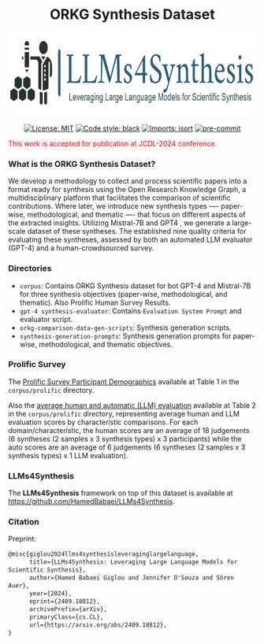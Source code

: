 <div align="center">
 <h1>ORKG Synthesis Dataset</h1>
</div>

[//]: # (<h3>Science Synthesis</h3>)

<div align="center">
 <img src="images/llms4synthesis-logo.png" width="800" height="170"/>
</div>

<div align="center">

[![License: MIT](https://img.shields.io/badge/License-MIT-yellow.svg)](https://opensource.org/licenses/MIT)
[![Code style: black](https://img.shields.io/badge/code%20style-black-000000.svg)](https://github.com/psf/black)
[![Imports: isort](https://img.shields.io/badge/%20imports-isort-%231674b1?style=flat&labelColor=ef8336)](https://pycqa.github.io/isort/)
[![pre-commit](https://img.shields.io/badge/pre--commit-enabled-brightgreen?logo=pre-commit)](https://github.com/pre-commit/pre-commit)

</div>

<div style="color:red;">This work is accepted for publication at JCDL-2024 conference.</div>

### What is the ORKG Synthesis Dataset?

We develop a methodology to collect and process scientific papers into a format  ready for synthesis using the Open Research Knowledge Graph, a multidisciplinary platform that facilitates the comparison of scientific contributions. Where later, we introduce new synthesis types —-  paper-wise, methodological, and thematic —- that focus on different
aspects of the extracted insights. Utilizing Mistral-7B and GPT4 , we generate a large-scale dataset of these syntheses.  The established nine quality criteria for evaluating these syntheses, assessed by both an automated LLM evaluator (GPT-4) and a human-crowdsourced survey.

### Directories

* `corpus`: Contains ORKG Synthesis dataset for bot GPT-4 and Mistral-7B for three synthesis objectives (paper-wise, methodological, and thematic). Also Prolific Human Survey Results.
* `gpt-4 synthesis-evaluator`: Contains `Evaluation System Prompt` and evaluator script.
* `orkg-comparison-data-gen-scripts`: Synthesis generation scripts.
* `synthesis-generation-prompts`: Synthesis generation prompts for paper-wise, methodological, and thematic objectives.

### Prolific Survey
The [Prolific Survey Participant Demographics](corpus/prolific/README.md) available at Table 1 in the `corpus/prolific` directory.

Also the [average human and automatic (LLM) evaluation](corpus/prolific/README.md) available at Table 2 in the `corpus/prolific` directory, representing average human and LLM evaluation scores by characteristic comparisons. For each domain/characteristic, the human scores are an average of 18 judgements (6 syntheses (2 samples x 3 synthesis types) x 3 participants) while the auto scores are an average of 6 judgements (6 syntheses (2 samples x 3 synthesis types) x 1 LLM evaluation).

### LLMs4Synthesis
The **LLMs4Synthesis** framework on top of this dataset is available at  https://github.com/HamedBabaei/LLMs4Synthesis.


### Citation
Preprint:
```
@misc{giglou2024llms4synthesisleveraginglargelanguage,
      title={LLMs4Synthesis: Leveraging Large Language Models for Scientific Synthesis},
      author={Hamed Babaei Giglou and Jennifer D'Souza and Sören Auer},
      year={2024},
      eprint={2409.18812},
      archivePrefix={arXiv},
      primaryClass={cs.CL},
      url={https://arxiv.org/abs/2409.18812},
}
```
